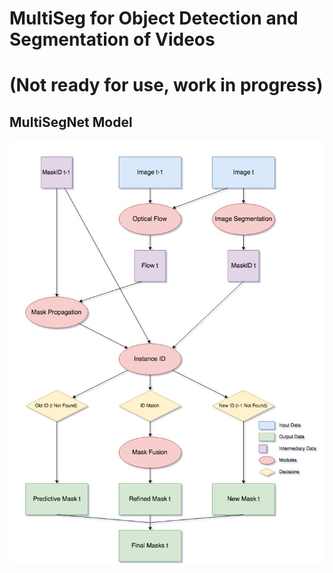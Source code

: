 # MultiSeg for Object Detection and Segmentation of Videos

# (Not ready for use, work in progress)

## MultiSegNet Model
![Network Flow Chart for MultiSegNet](MultiSegDiagram.jpg)

